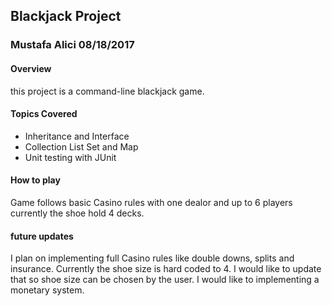 ## Blackjack Project
### Mustafa Alici 08/18/2017

#### Overview
this project is a command-line blackjack game.

#### Topics Covered
* Inheritance and Interface 
* Collection List Set and Map
* Unit testing with JUnit

#### How to play
Game follows basic Casino rules
with one dealor and up to 6 players
currently the shoe hold 4 decks. 

#### future updates 
I plan on implementing full Casino rules like double downs, splits and insurance.
Currently the shoe size is hard coded to 4. I would like to update that so shoe size
can be chosen by the user.  I would like to implementing a monetary system.
